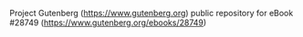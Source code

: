 Project Gutenberg (https://www.gutenberg.org) public repository for eBook #28749 (https://www.gutenberg.org/ebooks/28749)
